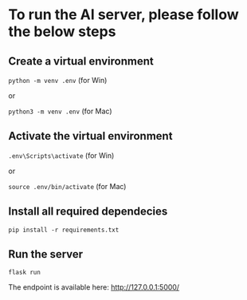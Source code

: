 # To run the AI server, please follow the below steps

## Create a virtual environment

` python -m venv .env ` (for Win)

or

` python3 -m venv .env ` (for Mac)

## Activate the virtual environment

` .env\Scripts\activate ` (for Win)

or

` source .env/bin/activate ` (for Mac)

## Install all required dependecies

` pip install -r requirements.txt `


## Run the server

` flask run `


The endpoint is available here: http://127.0.0.1:5000/